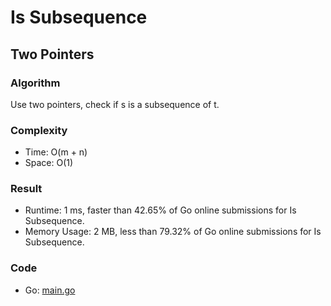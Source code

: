 # Is Subsequence


## Two Pointers


### Algorithm

Use two pointers, check if s is a subsequence of t.

### Complexity

- Time: O(m + n)
- Space: O(1)

### Result

- Runtime: 1 ms, faster than 42.65% of Go online submissions for Is Subsequence.
- Memory Usage: 2 MB, less than 79.32% of Go online submissions for Is Subsequence.

### Code

- Go: [main.go](#maingo)

